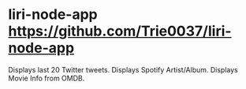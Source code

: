 # liri-node-app https://github.com/Trie0037/liri-node-app
Displays last 20 Twitter tweets.
Displays Spotify Artist/Album.
Displays Movie Info from OMDB.

